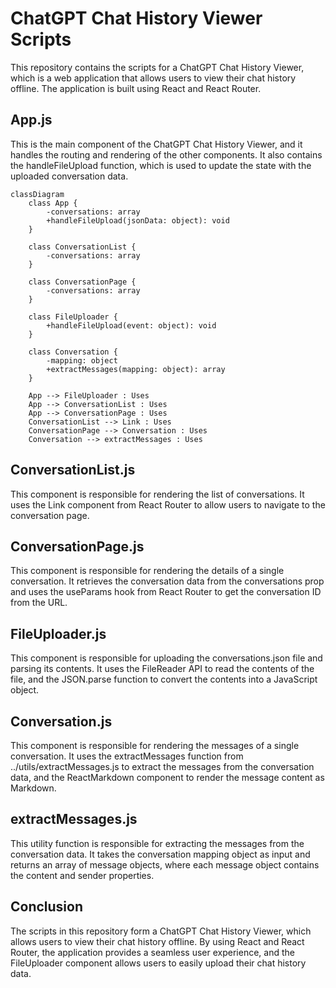 # ChatGPT Chat History Viewer Scripts

This repository contains the scripts for a ChatGPT Chat History Viewer, which is a web application that allows users to view their chat history offline. The application is built using React and React Router.

## App.js

This is the main component of the ChatGPT Chat History Viewer, and it handles the routing and rendering of the other components. It also contains the handleFileUpload function, which is used to update the state with the uploaded conversation data.

```mermaid
classDiagram
    class App {
        -conversations: array
        +handleFileUpload(jsonData: object): void
    }

    class ConversationList {
        -conversations: array
    }

    class ConversationPage {
        -conversations: array
    }

    class FileUploader {
        +handleFileUpload(event: object): void
    }

    class Conversation {
        -mapping: object
        +extractMessages(mapping: object): array
    }

    App --> FileUploader : Uses
    App --> ConversationList : Uses
    App --> ConversationPage : Uses
    ConversationList --> Link : Uses
    ConversationPage --> Conversation : Uses
    Conversation --> extractMessages : Uses
```

## ConversationList.js

This component is responsible for rendering the list of conversations. It uses the Link component from React Router to allow users to navigate to the conversation page.

## ConversationPage.js

This component is responsible for rendering the details of a single conversation. It retrieves the conversation data from the conversations prop and uses the useParams hook from React Router to get the conversation ID from the URL.

## FileUploader.js

This component is responsible for uploading the conversations.json file and parsing its contents. It uses the FileReader API to read the contents of the file, and the JSON.parse function to convert the contents into a JavaScript object.

## Conversation.js

This component is responsible for rendering the messages of a single conversation. It uses the extractMessages function from ../utils/extractMessages.js to extract the messages from the conversation data, and the ReactMarkdown component to render the message content as Markdown.

## extractMessages.js

This utility function is responsible for extracting the messages from the conversation data. It takes the conversation mapping object as input and returns an array of message objects, where each message object contains the content and sender properties.

## Conclusion

The scripts in this repository form a ChatGPT Chat History Viewer, which allows users to view their chat history offline. By using React and React Router, the application provides a seamless user experience, and the FileUploader component allows users to easily upload their chat history data.